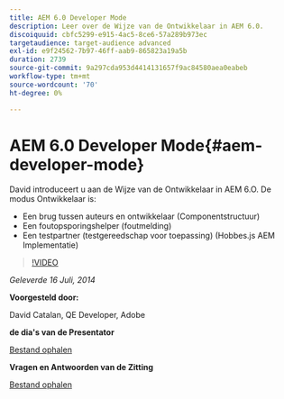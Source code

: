 ```yaml
---
title: AEM 6.0 Developer Mode
description: Leer over de Wijze van de Ontwikkelaar in AEM 6.0.
discoiquuid: cbfc5299-e915-4ac5-8ce6-57a289b973ec
targetaudience: target-audience advanced
exl-id: e9f24562-7b97-46ff-aab9-865823a19a5b
duration: 2739
source-git-commit: 9a297cda953d4414131657f9ac84580aea0eabeb
workflow-type: tm+mt
source-wordcount: '70'
ht-degree: 0%

---
```


# AEM 6.0 Developer Mode{#aem-developer-mode}

David introduceert u aan de Wijze van de Ontwikkelaar in AEM 6.O. De modus Ontwikkelaar is:

* Een brug tussen auteurs en ontwikkelaar (Componentstructuur)
* Een foutopsporingshelper (foutmelding)
* Een testpartner (testgereedschap voor toepassing) (Hobbes.js AEM Implementatie)

>[!VIDEO](https://video.tv.adobe.com/v/19501/?quality=9)

*Geleverde 16 Juli, 2014*

**Voorgesteld door:**

David Catalan, QE Developer, Adobe

**de dia&#39;s van de Presentator**

[Bestand ophalen](assets/aem-6-developer-mode-07-16-14.pdf)

**Vragen en Antwoorden van de Zitting**

[Bestand ophalen](assets/q-a-developer-mode-7-16-14.pdf)
<!--
[Get back to the Overview](https://helpx.adobe.com/nl/experience-manager/kt/eseminars/gems/aem-index.html)
-->
